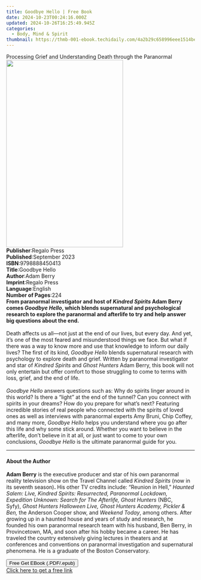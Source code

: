 ```yaml
---
title: Goodbye Hello | Free Book
date: 2024-10-23T00:24:16.000Z
updated: 2024-10-26T16:25:49.945Z
categories:
  - Body, Mind & Spirit
thumbnail: https://thmb-001-ebook.techidaily.com/4a2b29c658996eee1514be98c3240b56febb01d080bc20780b20705edb0a7e29.jpg
---
```

<main id="book-container">
  <div class="flex flex-col">
    <div class="book-brief flex-1 py-6 px-4 sm:p-6 md:py-10 md:px-8">
      <!-- brief-->
      <div class="book-brief-main">
        Processing Grief and Understanding Death through the Paranormal
      </div>
    </div>
    <div
      class="book-meta-info flex-1 grid gap-4 col-start-1 col-end-3 row-start-1 sm:mb-6 sm:grid-cols-4 lg:gap-6 lg:col-start-2 lg:row-end-6 lg:row-span-6 lg:mb-0"
    >
      <div
        class="book-meta-info-left place-content-center mt-4 p-4 text-sm leading-6 col-start-2 col-span-2 dark:text-slate-400"
      >
        <img
          class="w-full h-500 object-cover rounded-lg sm:h-255 sm:col-span-2 lg:col-span-full"
          src="https://img-001-ebook.techidaily.com/a4ab81c3c42d403b29df1809745cd23a1cd90aae5e329a27d627a86af199cdae.jpg"
          alt=""
          width="312"
          height="500"
        />
      </div>
      <div
        class="book-meta-info-right mt-2 col-start-1 row-start-2 col-span-3 self-center"
      >
        <!-- meta data  -->
        <div class="flex flex-col px-4 md:px-8">
          <div class="flex-1">
            <strong>Publisher</strong>:<span class="px-2">Regalo Press</span>
          </div>
          <div class="flex-1">
            <strong>Published</strong>:<span class="px-2">September 2023</span>
          </div>
          <div class="flex-1">
            <strong>ISBN</strong>:<span class="px-2">9798888450413</span>
          </div>
          <div class="flex-1">
            <strong>Title</strong>:<span class="px-2">Goodbye Hello</span>
          </div>
          <div class="flex-1">
            <strong>Author</strong>:<span class="px-2">Adam Berry</span>
          </div>
          <div class="flex-1">
            <strong>Imprint</strong>:<span class="px-2">Regalo Press</span>
          </div>
          <div class="flex-1">
            <strong>Language</strong>:<span class="px-2">English</span>
          </div>
          <div class="flex-1">
            <strong>Number of Pages</strong>:<span class="px-2">224</span>
          </div>
        </div>
      </div>
    </div>
    <div class="book-description flex-1 py-6 px-4 sm:p-6 md:py-10 md:px-8">
      <div class="book-description-main">
        <div accordion-content="" id="description">
          <b
            >From paranormal investigator and host of
            <i>Kindred Spirits </i>Adam Berry comes <i>Goodbye Hello</i>, which
            blends supernatural and psychological research to explore the
            paranormal and afterlife to try and help answer big questions about
            the end.</b
          ><br /><br />Death affects us all—not just at the end of our lives,
          but every day. And yet, it’s one of the most feared and misunderstood
          things we face. But what if there was a way to know more and use that
          knowledge to inform our daily lives? The first of its kind,
          <i>Goodbye Hello</i> blends supernatural research with psychology to
          explore death and grief. Written by paranormal investigator and star
          of <i>Kindred Spirits </i>and <i>Ghost Hunters </i>Adam Berry, this
          book will not only entertain but offer comfort to those struggling to
          come to terms with loss, grief, and the end of life.<br />
          <br /><i>Goodbye Hello </i>answers questions such as: Why do spirits
          linger around in this world? Is there a “light” at the end of the
          tunnel? Can you connect with spirits in your dreams? How do you
          prepare for what’s next? Featuring incredible stories of real people
          who connected with the spirits of loved ones as well as interviews
          with paranormal experts Amy Bruni, Chip Coffey, and many more,
          <i>Goodbye Hello </i>helps you understand where you go after this life
          and why some stick around. Whether you want to believe in the
          afterlife, don’t believe in it at all, or just want to come to your
          own conclusions, <i>Goodbye Hello</i> is the ultimate paranormal guide
          for you.
        </div>
        <div class="accordion-fader"></div>
      </div>
    </div>
    <div class="book-excerpts flex-1 py-6 px-4 sm:p-6 md:py-10 md:px-8">
      <!-- excerpts-->
      <div class="book-excerpts-main">
        <hr />
        <h4 class="placeholder placeholder-heading">
          <span>About the Author</span>
        </h4>
        <p>
          <b>Adam Berry</b>&nbsp;is the executive producer and star of his own
          paranormal reality television show on the&nbsp;Travel
          Channel&nbsp;called&nbsp;<i>Kindred Spirits</i>&nbsp;(now in its
          seventh season)<b>.&nbsp;</b>His other TV credits
          include:&nbsp;“Reunion in Hell,”&nbsp;<i
            >Haunted Salem: Live, Kindred Spirits: Resurrected, Paranormal
            Lockdown, Expedition Unknown: Search for The Afterlife, Ghost
            Hunters&nbsp;</i
          >(NBC, Syfy),&nbsp;<i
            >Ghost Hunters Halloween Live, Ghost Hunters Academy, Pickler &amp;
            Ben,</i
          >
          the Anderson Cooper show,&nbsp;and&nbsp;<i>Weekend Today</i
          >,&nbsp;among others. After growing up in a haunted house and years of
          study and research, he founded his own paranormal research team with
          his husband, Ben Berry, in Provincetown, MA, and soon after his hobby
          became a career. He has traveled the country extensively giving
          lectures in theaters and at conferences and conventions on paranormal
          investigation and supernatural phenomena. He is a graduate of the
          Boston Conservatory.
        </p>
      </div>
    </div>
    <div
      class="book-about-author flex-1 py-6 px-4 sm:p-6 md:py-10 md:px-8"
    ></div>
    <div class="book-free-get flex-1 py-6 px-4 sm:p-6 md:py-10 md:px-8">
      <button
        id="btn-free-get"
        class="bg-blue-500 hover:bg-blue-700 text-white font-bold py-2 px-4 rounded"
      >
        Free Get EBook (.PDF/.epub)
      </button>
      <div id="countdown-display" class="px-2 text-lg mt-2"></div>
      <a
        id="free-link"
        class="hidden bg-blue-500 hover:bg-blue-700 text-white font-bold py-2 px-4 rounded"
        href="https://www.ebooks.com/en-us/book/210835457/goodbye-hello/adam-berry/"
        target="_blank"
        >Click here to get a free link</a
      >
    </div>
    <script>
      let countdownTime = 0;
      let countdownInterval = null;
      document
        .getElementById('btn-free-get')
        .addEventListener('click', startCountdown);
      function startCountdown() {
        countdownTime = new Date().getTime() + 60000 * 3;
        countdownInterval = setInterval(updateCountdown, 1000);
        document.getElementById('btn-free-get').disabled = true;
        document
          .getElementById('btn-free-get')
          .classList.add('bg-gray-500', 'cursor-not-allowed');
      }
      function updateCountdown() {
        let currentTime = new Date().getTime();
        let timeLeft = countdownTime - currentTime;
        let secondsLeft = Math.floor(timeLeft / 1000);
        document.getElementById('countdown-display').innerHTML =
          `Remaining time: ${secondsLeft} seconds.`;
        if (secondsLeft <= 0) {
          clearInterval(countdownInterval);
          document.getElementById('btn-free-get').classList.add('hidden');
          document.getElementById('free-link').classList.remove('hidden');
          document.getElementById('countdown-display').innerHTML = '';
        }
      }
    </script>
  </div>
</main>

<ins class="adsbygoogle"
      style="display:block"
      data-ad-client="ca-pub-7571918770474297"
      data-ad-slot="8358498916"
      data-ad-format="auto"
      data-full-width-responsive="true"></ins>
    